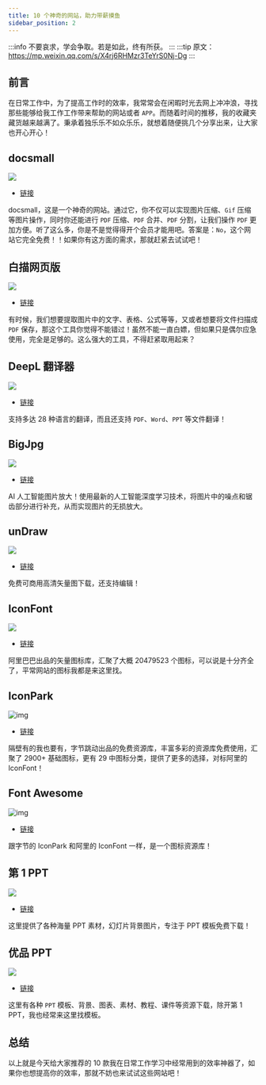 ```yaml
---
title: 10 个神奇的网站，助力带薪摸鱼
sidebar_position: 2
---
```


:::info
不要哀求，学会争取。若是如此，终有所获。
:::
:::tip
原文：https://mp.weixin.qq.com/s/X4rj6RHMzr3TeYrS0Nj-Dg
:::

## 前言

在日常工作中，为了提高工作时的效率，我常常会在闲暇时光去网上冲冲浪，寻找那些能够给我工作工作带来帮助的网站或者 `APP`。而随着时间的推移，我的收藏夹藏货越来越满了。秉承着独乐乐不如众乐乐，就想着随便挑几个分享出来，让大家也开心开心！

## docsmall

![](https://cunyu1943.github.io/static/imgs/article/efficiency-tutorial/9d33d4ffd08b6d673f53eae95548cacc.jpeg)

-   [链接](https://docsmall.com/)

docsmall，这是一个神奇的网站。通过它，你不仅可以实现图片压缩、`Gif` 压缩等图片操作，同时你还能进行 `PDF` 压缩、`PDF` 合并、`PDF` 分割，让我们操作 `PDF` 更加方便。听了这么多，你是不是觉得得开个会员才能用吧。答案是：`No`，这个网站它完全免费！！如果你有这方面的需求，那就赶紧去试试吧！

## 白描网页版

![](https://cunyu1943.github.io/static/imgs/article/efficiency-tutorial/b06786bc14b8cc4929a4389f9e4d419c.jpeg)

-   [链接](https://web.baimiaoapp.com/)

有时候，我们想要提取图片中的文字、表格、公式等等，又或者想要将文件扫描成 `PDF` 保存，那这个工具你觉得不能错过！虽然不能一直白嫖，但如果只是偶尔应急使用，完全是足够的。这么强大的工具，不得赶紧取用起来？

## DeepL 翻译器

![](https://cunyu1943.github.io/static/imgs/article/efficiency-tutorial/a5d4ac05b3bb6a0d9fa42e2907a49e2a.jpeg)



-   [链接](https://www.deepl.com/translator)

支持多达 28 种语言的翻译，而且还支持 `PDF`、`Word`、`PPT` 等文件翻译！

## BigJpg

![](https://cunyu1943.github.io/static/imgs/article/efficiency-tutorial/056bfd7142319889abbef059c1a456de.jpeg)



-   [链接](https://bigjpg.com/)

AI 人工智能图片放大！使用最新的人工智能深度学习技术，将图片中的噪点和锯齿部分进行补充，从而实现图片的无损放大。

## unDraw

![](https://cunyu1943.github.io/static/imgs/article/efficiency-tutorial/ca2d77c94ba85104131af8db27543076.jpeg)



-   [链接](https://undraw.co/illustrations)

免费可商用高清矢量图下载，还支持编辑！

## IconFont

![](https://cunyu1943.github.io/static/imgs/article/efficiency-tutorial/b89fc7397f8bd6b756a7587cdcb822d0.jpeg)

-   [链接](http://www.iconfont.cn/)

阿里巴巴出品的矢量图标库，汇聚了大概 20479523 个图标，可以说是十分齐全了，平常网站的图标我都是来这里找。

## IconPark

![img](https://cunyu1943.github.io/static/imgs/article/efficiency-tutorial/866528a021da01def1ebb0f22000bc9a.jpeg)



-   [链接](https://iconpark.oceanengine.com/home)

隔壁有的我也要有，字节跳动出品的免费资源库，丰富多彩的资源库免费使用，汇聚了 2900+ 基础图标，更有 29 中图标分类，提供了更多的选择，对标阿里的 IconFont！

## Font Awesome

![img](https://cunyu1943.github.io/static/imgs/article/efficiency-tutorial/6ba2ca2cb8aa2e60c74e61237e4a0aea.jpeg)



-   [链接](https://fontawesome.com/)

跟字节的 IconPark 和阿里的 IconFont 一样，是一个图标资源库！

## 第 1 PPT
![](https://cunyu1943.github.io/static/imgs/article/efficiency-tutorial/81c34f60febe42aca79b8baebdc9a7c7.png)


-   [链接](https://www.1ppt.com/)

这里提供了各种海量 PPT 素材，幻灯片背景图片，专注于 PPT 模板免费下载！

## 优品 PPT

![](https://cunyu1943.github.io/static/imgs/article/efficiency-tutorial/44f8e2802e1a639b6129b468e2247372.png)

-   [链接](https://www.ypppt.com/moban/)

这里有各种 `PPT` 模板、背景、图表、素材、教程、课件等资源下载，除开第 1 PPT，我也经常来这里找模板。

## 总结

以上就是今天给大家推荐的 10 款我在日常工作学习中经常用到的效率神器了，如果你也想提高你的效率，那就不妨也来试试这些网站吧！